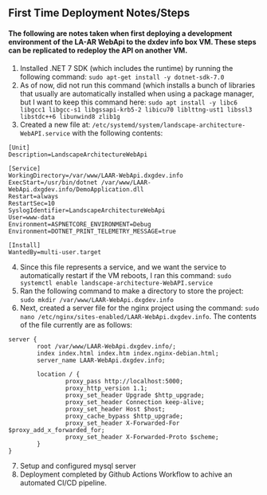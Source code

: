 ## First Time Deployment Notes/Steps
#### The following are notes taken when first deploying a development environment of the LA-AR WebApi to the dxdev info box VM. These steps can be replicated to redeploy the API on another VM.

1. Installed .NET 7 SDK (which includes the runtime) by running the following command: ```sudo apt-get install -y dotnet-sdk-7.0```
2. As of now, did not run this command (which installs a bunch of libraries that usually are automatically installed when using a package manager, but I want to keep this command here: ```sudo apt install -y libc6 libgcc1 libgcc-s1 libgssapi-krb5-2 libicu70 liblttng-ust1 libssl3 libstdc++6 libunwind8 zlib1g```
3. Created a new file at: ```/etc/systemd/system/landscape-architecture-WebAPI.service``` with the following contents:
```
[Unit]
Description=LandscapeArchitectureWebApi

[Service]
WorkingDirectory=/var/www/LAAR-WebApi.dxgdev.info
ExecStart=/usr/bin/dotnet /var/www/LAAR-WebApi.dxgdev.info/DemoApplication.dll
Restart=always
RestartSec=10
SyslogIdentifier=LandscapeArchitectureWebApi
User=www-data
Environment=ASPNETCORE_ENVIRONMENT=Debug
Environment=DOTNET_PRINT_TELEMETRY_MESSAGE=true

[Install]
WantedBy=multi-user.target
```
4. Since this file represents a service, and we want the service to automatically restart if the VM reboots, I ran this command: ```sudo systemctl enable landscape-architecture-WebAPI.service```
5. Ran the following command to make a directory to store the project: ```sudo mkdir /var/www/LAAR-WebApi.dxgdev.info```
6. Next, created a server file for the nginx project using the command: ```sudo nano /etc/nginx/sites-enabled/LAAR-WebApi.dxgdev.info```. The contents of the file currently are as follows:
```
server {
        root /var/www/LAAR-WebApi.dxgdev.info/;
        index index.html index.htm index.nginx-debian.html;
        server_name LAAR-WebApi.dxgdev.info;

        location / {
                proxy_pass http://localhost:5000;
                proxy_http_version 1.1;
                proxy_set_header Upgrade $http_upgrade;
                proxy_set_header Connection keep-alive;
                proxy_set_header Host $host;
                proxy_cache_bypass $http_upgrade;
                proxy_set_header X-Forwarded-For $proxy_add_x_forwarded_for;
                proxy_set_header X-Forwarded-Proto $scheme;
        }
}
```
7. Setup and configured mysql server
8. Deployment completed by Github Actions Workflow to achive an automated CI/CD pipeline.

